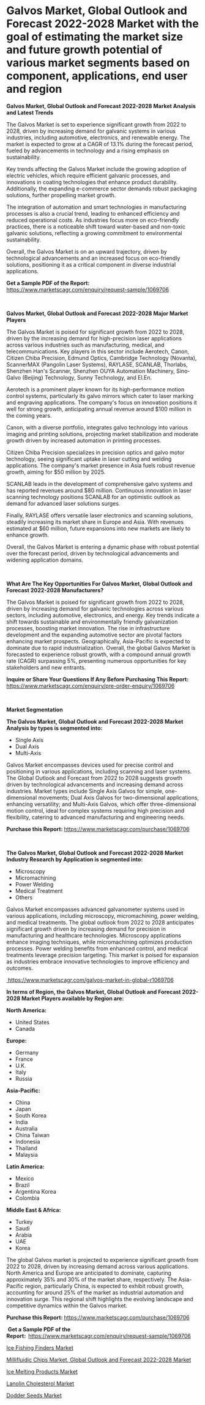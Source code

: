 <p><h1>Galvos Market, Global Outlook and Forecast 2022-2028 Market with the goal of estimating the market size and future growth potential of various market segments based on component, applications, end user and region</h1></p><p><strong>Galvos Market, Global Outlook and Forecast 2022-2028 Market Analysis and Latest Trends</strong></p>
<p><p>The Galvos Market is set to experience significant growth from 2022 to 2028, driven by increasing demand for galvanic systems in various industries, including automotive, electronics, and renewable energy. The market is expected to grow at a CAGR of 13.1% during the forecast period, fueled by advancements in technology and a rising emphasis on sustainability.</p><p>Key trends affecting the Galvos Market include the growing adoption of electric vehicles, which require efficient galvanic processes, and innovations in coating technologies that enhance product durability. Additionally, the expanding e-commerce sector demands robust packaging solutions, further propelling market growth. </p><p>The integration of automation and smart technologies in manufacturing processes is also a crucial trend, leading to enhanced efficiency and reduced operational costs. As industries focus more on eco-friendly practices, there is a noticeable shift toward water-based and non-toxic galvanic solutions, reflecting a growing commitment to environmental sustainability.</p><p>Overall, the Galvos Market is on an upward trajectory, driven by technological advancements and an increased focus on eco-friendly solutions, positioning it as a critical component in diverse industrial applications.</p></p>
<p><strong>Get a Sample PDF of the Report:&nbsp;</strong> <a href="https://www.marketscagr.com/enquiry/request-sample/1069706">https://www.marketscagr.com/enquiry/request-sample/1069706</a></p>
<p>&nbsp;</p>
<p><strong>Galvos Market, Global Outlook and Forecast 2022-2028 Major Market Players</strong></p>
<p><p>The Galvos Market is poised for significant growth from 2022 to 2028, driven by the increasing demand for high-precision laser applications across various industries such as manufacturing, medical, and telecommunications. Key players in this sector include Aerotech, Canon, Citizen Chiba Precision, Edmund Optics, Cambridge Technology (Novanta), ScannerMAX (Pangolin Laser Systems), RAYLASE, SCANLAB, Thorlabs, Shenzhen Han's Scanner, Shenzhen OUYA Automation Machinery, Sino-Galvo (Beijing) Technology, Sunny Technology, and El.En.</p><p>Aerotech is a prominent player known for its high-performance motion control systems, particularly its galvo mirrors which cater to laser marking and engraving applications. The company's focus on innovation positions it well for strong growth, anticipating annual revenue around $100 million in the coming years.</p><p>Canon, with a diverse portfolio, integrates galvo technology into various imaging and printing solutions, projecting market stabilization and moderate growth driven by increased automation in printing processes. </p><p>Citizen Chiba Precision specializes in precision optics and galvo motor technology, seeing significant uptake in laser cutting and welding applications. The company's market presence in Asia fuels robust revenue growth, aiming for $50 million by 2025.</p><p>SCANLAB leads in the development of comprehensive galvo systems and has reported revenues around $80 million. Continuous innovation in laser scanning technology positions SCANLAB for an optimistic outlook as demand for advanced laser solutions surges.</p><p>Finally, RAYLASE offers versatile laser electronics and scanning solutions, steadily increasing its market share in Europe and Asia. With revenues estimated at $60 million, future expansions into new markets are likely to enhance growth.</p><p>Overall, the Galvos Market is entering a dynamic phase with robust potential over the forecast period, driven by technological advancements and widening application domains.</p></p>
<p>&nbsp;</p>
<p><strong>What Are The Key Opportunities For Galvos Market, Global Outlook and Forecast 2022-2028 Manufacturers?</strong></p>
<p><p>The Galvos Market is poised for significant growth from 2022 to 2028, driven by increasing demand for galvanic technologies across various sectors, including automotive, electronics, and energy. Key trends indicate a shift towards sustainable and environmentally friendly galvanization processes, boosting market innovation. The rise in infrastructure development and the expanding automotive sector are pivotal factors enhancing market prospects. Geographically, Asia-Pacific is expected to dominate due to rapid industrialization. Overall, the global Galvos Market is forecasted to experience robust growth, with a compound annual growth rate (CAGR) surpassing 5%, presenting numerous opportunities for key stakeholders and new entrants.</p></p>
<p><strong>Inquire or Share Your Questions If Any Before Purchasing This Report:</strong> <a href="https://www.marketscagr.com/enquiry/pre-order-enquiry/1069706">https://www.marketscagr.com/enquiry/pre-order-enquiry/1069706</a></p>
<p>&nbsp;</p>
<p><strong>Market Segmentation</strong></p>
<p><strong>The Galvos Market, Global Outlook and Forecast 2022-2028 Market Analysis by types is segmented into:</strong></p>
<p><ul><li>Single Axis</li><li>Dual Axis</li><li>Multi-Axis</li></ul></p>
<p><p>Galvos Market encompasses devices used for precise control and positioning in various applications, including scanning and laser systems. The Global Outlook and Forecast from 2022 to 2028 suggests growth driven by technological advancements and increasing demand across industries. Market types include Single Axis Galvos for simple, one-dimensional movements; Dual Axis Galvos for two-dimensional applications, enhancing versatility; and Multi-Axis Galvos, which offer three-dimensional motion control, ideal for complex systems requiring high precision and flexibility, catering to advanced manufacturing and engineering needs.</p></p>
<p><strong>Purchase this Report:&nbsp;</strong><a href="https://www.marketscagr.com/purchase/1069706">https://www.marketscagr.com/purchase/1069706</a></p>
<p>&nbsp;</p>
<p><strong>The Galvos Market, Global Outlook and Forecast 2022-2028 Market Industry Research by Application is segmented into:</strong></p>
<p><ul><li>Microscopy</li><li>Micromachining</li><li>Power Welding</li><li>Medical Treatment</li><li>Others</li></ul></p>
<p><p>Galvos Market encompasses advanced galvanometer systems used in various applications, including microscopy, micromachining, power welding, and medical treatments. The global outlook from 2022 to 2028 anticipates significant growth driven by increasing demand for precision in manufacturing and healthcare technologies. Microscopy applications enhance imaging techniques, while micromachining optimizes production processes. Power welding benefits from enhanced control, and medical treatments leverage precision targeting. This market is poised for expansion as industries embrace innovative technologies to improve efficiency and outcomes.</p></p>
<p><a href="https://www.marketscagr.com/galvos-market-in-global-r1069706">&nbsp;https://www.marketscagr.com/galvos-market-in-global-r1069706</a></p>
<p><strong>In terms of Region, the Galvos Market, Global Outlook and Forecast 2022-2028 Market Players available by Region are:</strong></p>
<p>
    <p> <strong> North America: </strong>
        <ul>
            <li>United States</li>
            <li>Canada</li>
        </ul>
        </p> 
    <p> <strong> Europe: </strong>
        <ul>
            <li>Germany</li>
            <li>France</li>
            <li>U.K.</li>
            <li>Italy</li>
            <li>Russia</li>
        </ul>
        </p> 
    <p> <strong> Asia-Pacific: </strong>
        <ul>
            <li>China</li>
            <li>Japan</li>
            <li>South Korea</li>
            <li>India</li>
            <li>Australia</li>
            <li>China Taiwan</li>
            <li>Indonesia</li>
            <li>Thailand</li>
            <li>Malaysia</li>
        </ul>
        </p> 
    <p> <strong> Latin America: </strong>
        <ul>
            <li>Mexico</li>
            <li>Brazil</li>
            <li>Argentina Korea</li>
            <li>Colombia</li>
        </ul>
        </p> 
    <p> <strong> Middle East & Africa: </strong>
        <ul>
            <li>Turkey</li>
            <li>Saudi</li>
            <li>Arabia</li>
            <li>UAE</li>
            <li>Korea</li>
        </ul>
    </p>
    </p>
<p><p>The global Galvos market is projected to experience significant growth from 2022 to 2028, driven by increasing demand across various applications. North America and Europe are anticipated to dominate, capturing approximately 35% and 30% of the market share, respectively. The Asia-Pacific region, particularly China, is expected to exhibit robust growth, accounting for around 25% of the market as industrial automation and innovation surge. This regional shift highlights the evolving landscape and competitive dynamics within the Galvos market.</p></p>
<p><strong>Purchase this Report: </strong><a href="https://www.marketscagr.com/purchase/1069706">https://www.marketscagr.com/purchase/1069706</a></p>
<p>&nbsp;<strong>Get a Sample PDF of the Report:&nbsp;&nbsp;</strong><a href="https://www.marketscagr.com/enquiry/request-sample/1069706">https://www.marketscagr.com/enquiry/request-sample/1069706</a></p>
<p><strong></strong></p>
<p><p><a href="https://www.linkedin.com/pulse/navigating-ice-fishing-finders-market-expert-analysis-forecast-lzvuf?trackingId=gdxbwGmXT2CpthBWb9gw1g%3D%3D">Ice Fishing Finders Market</a></p><p><a href="https://github.com/provorikovar/Market-Research-Report-List-6/blob/main/millifluidic-chips-market-global-outlook-and-forecast-2022-2028-market.md">Millifluidic Chips Market, Global Outlook and Forecast 2022-2028 Market</a></p><p><a href="https://issuu.com/reportprime-2/docs/ice-melting-products-market-size-20_0e886df3d27467">Ice Melting Products Market</a></p><p><a href="https://issuu.com/reportprime-2/docs/lanolin-cholesterol-market-size-203_a304de9b0b6cc2">Lanolin Cholesterol Market</a></p><p><a href="https://medium.com/@haangelat162/the-global-dodder-seeds-market-is-projected-to-experience-an-annual-growth-rate-of-10-2-ed54b5aa11a9">Dodder Seeds Market</a></p></p>